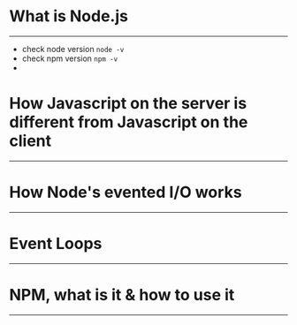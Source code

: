 # What is Node.js
------------------------------------------------------
+ check node version `node -v`
+ check npm version `npm -v`
+ 

# How Javascript on the server is different from Javascript on the client
------------------------------------------------------

# How Node's evented I/O works
------------------------------------------------------

# Event Loops
------------------------------------------------------

# NPM, what is it & how to use it
------------------------------------------------------